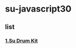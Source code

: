 # su-javascript30

## list
### [1.Su Drum Kit](https://github.com/sulihuang/su-javascript30/tree/master/Drum%20Kit)



